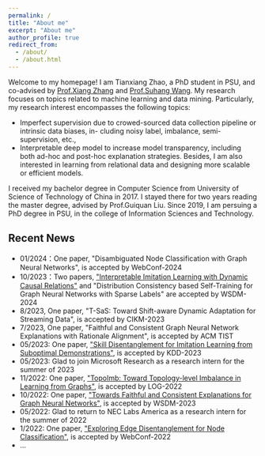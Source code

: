 ```yaml
---
permalink: /
title: "About me"
excerpt: "About me"
author_profile: true
redirect_from: 
  - /about/
  - /about.html
---
```


Welcome to my homepage! I am Tianxiang Zhao, a PhD student in PSU, and co-advised by [Prof.Xiang Zhang](https://ist.psu.edu/directory/xzz89) and [Prof.Suhang Wang](https://suhangwang.ist.psu.edu/). My research focuses on topics related to machine learning and data mining. Particularly, my research interest encompasses the following topics:
- Imperfect supervision due to crowed-sourced data collection pipeline or intrinsic data biases, in-
cluding noisy label, imbalance, semi-supervision, etc.,
- Interpretable deep model to increase model transparency, including both ad-hoc and post-hoc
explanation strategies.
Besides, I am also interested in learning from relational data and designing more scalable or efficient models.

I received my bachelor degree in Computer Science from University of Science of Technology of China in 2017. I stayed there for two years reading the master degree, advised by Prof.Guiquan Liu. Since 2019, I am persuing a PhD degree in PSU, in the college of Information Sciences and Technology.

## Recent News 
* 01/2024：One paper, "Disambiguated Node Classification with Graph Neural Networks", is accepted by WebConf-2024
* 10/2023：Two papers, ["Interpretable Imitation Learning with Dynamic Causal Relations"](https://arxiv.org/abs/2310.00489) and "Distribution Consistency based Self-Training for Graph Neural Networks with Sparse Labels" are accepted by WSDM-2024
* 8/2023, One paper, "T-SaS: Toward Shift-aware Dynamic Adaptation for Streaming Data", is accepted by CIKM-2023
* 7/2023, One paper, "Faithful and Consistent Graph Neural Network Explanations with Rationale Alignment", is accepted by ACM TIST
* 05/2023: One paper, ["Skill Disentanglement for Imitation Learning from Suboptimal Demonstrations"](https://arxiv.org/abs/2306.07919), is accepted by KDD-2023
* 05/2023: Glad to join Microsoft Research as a research intern for the summer of 2023
* 11/2022: One paper, ["TopoImb: Toward Topology-level Imbalance in Learning from Graphs"](https://arxiv.org/abs/2212.08689),  is accepted by LOG-2022 
* 10/2022: One paper, ["Towards Faithful and Consistent Explanations for Graph Neural Networks"](https://arxiv.org/abs/2205.13733), is accepted by WSDM-2023
* 05/2022: Glad to return to NEC Labs America as a research intern for the summer of 2022
* 1/2022: One paper, ["Exploring Edge Disentanglement for Node Classification"](https://arxiv.org/abs/2202.11245), is accepted by WebConf-2022
* ...
